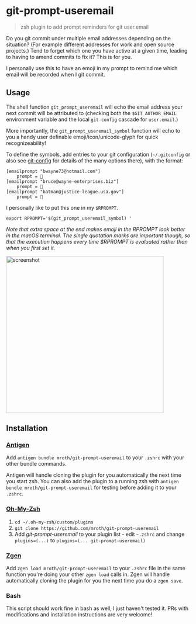 # git-prompt-useremail
> zsh plugin to add prompt reminders for git user.email

Do you git commit under multiple email addresses depending on the situation?
(For example different addresses for work and open source projects.) Tend to
forget which one you have active at a given time, leading to having to amend
commits to fix it?  This is for you.

I personally use this to have an emoji in my prompt to remind me which email
will be recorded when I git commit.

## Usage

The shell function `git_prompt_useremail` will echo the email address your
next commit will be attributed to (checking both the `$GIT_AUTHOR_EMAIL`
environment variable and the local `git-config` cascade for `user.email`.)

More importantly, the `git_prompt_useremail_symbol` function will echo to you a
handy user definable emoji/icon/unicode-glyph for quick recognizeability!

To define the symbols, add entries to your git configuration (`~/.gitconfig` or
also see [git-config] for details of the many options there), with the format:

    [emailprompt "bwayne73@hotmail.com"]
        prompt = 🥂
    [emailprompt "bruce@wayne-enterprises.biz"]
        prompt = 👔
    [emailprompt "batman@justice-league.usa.gov"]
        prompt = 🦇

I personally like to put this one in my `$RPROMPT`.

    export RPROMPT='$(git_prompt_useremail_symbol) '

_Note that extra space at the end makes emoji in the RPROMPT look better in the
macOS terminal. The single quotation marks are important though, so that the
execution happens every time $RPROMPT is evaluated rather than when you first
set it._

<img alt="screenshot" 
     src="https://cloud.githubusercontent.com/assets/40650/23048542/63ea7ec2-f46b-11e6-8b7c-dc7102911feb.png"
     width="430" />

[git-config]: https://git-scm.com/docs/git-config


## Installation

### [Antigen](https://github.com/zsh-users/antigen)

Add `antigen bundle mroth/git-prompt-useremail` to your `.zshrc` with your other bundle commands.

Antigen will handle cloning the plugin for you automatically the next time you start zsh. You can also add the plugin to a running zsh with `antigen bundle mroth/git-prompt-useremail` for testing before adding it to your `.zshrc`.

### [Oh-My-Zsh](http://ohmyz.sh/)

1. `cd ~/.oh-my-zsh/custom/plugins`
2. `git clone https://github.com/mroth/git-prompt-useremail`
3. Add *git-prompt-useremail* to your plugin list - edit `~.zshrc` and change `plugins=(...)` to `plugins=(... git-prompt-useremail)`

### [Zgen](https://github.com/tarjoilija/zgen)

Add `zgen load mroth/git-prompt-useremail` to your `.zshrc` file in the same function you're doing your other `zgen load` calls in. Zgen will handle automatically cloning the plugin for you the next time you do a `zgen save`.

### Bash

This script should work fine in bash as well, I just haven't tested it.  PRs with modifications and installation instructions are very welcome!

